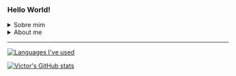 ### Hello World!

**<details>**
<summary>Sobre mim</summary>

* **Estudante de Desenvolvimento Web Full-Stack na [Trybe](https://github.com/tryber)**
  
- - - -
  
* **Contato**
   * Email: victoryuritc@yahoo.com
   * LinkedIn: [Victor Yuri Tavares de Camargo](https://www.linkedin.com/in/victor-yuri-tavares-de-camargo/)
  
- - - -

* **Hard skills**
   * Front-end:
      * Gerenciamento de estado de inputs:
         * HTML, JavaScript, React.js (Class components and Functional Components) & Redux
      * Styles:
         * CSS & Tailwind
      * Testes:
         * Jest & React Testing Library
      * Metodologias ágeis:
         * Scrum & Kanban
   * Back-end:
      * Banco de dados relacionais:
         * MySQL
      * Outros:
         * Docker
   * Desenvolvimento de jogos:
      * Language:
         * Lua
      * Engines/frameworks:
         * Love2D
- - - -

* **Soft skills**
   * Criativity
   * Leadership
   * Communication

- - - -
  
* **Informações pessoais**
  
   * Origem: Curitiba, Paraná, Brasil
   * Estudante desde 21/03/2022
   * Hobbies:
      * Escutar variados gêneros musicais, desde Frank Sinatra :tophat: a Pharrell Williams :smile:, de Hans Zimmer :hourglass: a Paolo Nutini :scotland:
      * Desenvolver jogos de aventura, plataforma e construção de cidades em 2D
      * Aprender sobre aspectos culturais de diferentes países, lugares e povos

</details>

<details>
<summary> About me </summary>
<br>
  
* Contact
   * Email: victoryuritc@yahoo.com
   * LinkedIn: [Victor Yuri Tavares de Camargo]()

- - - -
  
* Hard skills

   * Front-end:
      * Input state management:
         * HTML, JavaScript, React.js (Class components and Functional Components) & Redux
      * Styles:
         * CSS & Tailwind
      * Tests:
         * Jest & React Testing Library
      * Agile methodologies:
         * Scrum & Kanban
   * Back-end
      * Relational database:
         * MySQL
      * Others:
         * Docker
   * Game development
      * Language:
         * Lua
      * Engines/frameworks:
         * Love2D
- - - -
 
* Full-stack Web Development student at [Trybe](https://github.com/tryber)
* Origin: Curitiba, Paraná, Brasil
* Student since 03/21/2022
* Hobbies:
   * Listening diversified music genres, from Frank Sinatra :tophat: to Pharrell Williams :smile:, from Hans Zimmer :hourglass: to Paolo Nutini :scotland:
   * Developing 2D adventure, platform and city-building games
   * Learning about cultural aspects from different countries, places and people
</details>

- - - -

[![Languages I've used](https://github-readme-stats.vercel.app/api/top-langs/?username=VictorYuriTC)](https://github.com/anuraghazra/github-readme-stats)

[![Victor's GitHub stats](https://github-readme-stats.vercel.app/api?username=VictorYuriTC)](https://github.com/anuraghazra/github-readme-stats)


<!--
**VictorYuriTC/VictorYuriTC** is a ✨ _special_ ✨ repository because its `README.md` (this file) appears on your GitHub profile.

Here are some ideas to get you started:

- 🔭 I’m currently working on ...
- 🌱 I’m currently learning ...
- 👯 I’m looking to collaborate on ...
- 🤔 I’m looking for help with ...
- 💬 Ask me about ...
- 📫 How to reach me: ...
- 😄 Pronouns: ...
- ⚡ Fun fact: ...
-->
